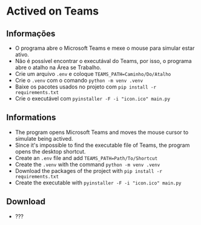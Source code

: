 # Actived on Teams

## Informações

- O programa abre o Microsoft Teams e mexe o mouse para simular estar ativo.
- Não é possível encontrar o executával do Teams, por isso, o programa abre o atalho na Área se Trabalho.
- Crie um arquivo ```.env``` e coloque ```TEAMS_PATH=Caminho/Do/Atalho```
- Crie o ```.venv``` com o comando ```python -m venv .venv```
- Baixe os pacotes usados no projeto com ```pip install -r requirements.txt```
- Crie o executável com ```pyinstaller -F -i "icon.ico" main.py```

## Informations

- The program opens Microsoft Teams and moves the mouse cursor to simulate being actived.
- Since it's impossible to find the executable file of Teams, the program opens the desktop shortcut.
- Create an ```.env``` file and add ```TEAMS_PATH=Path/To/Shortcut```
- Create the ```.venv``` with the command ```python -m venv .venv```
- Download the packages of the project with ```pip install -r requirements.txt```
- Create the executable with ```pyinstaller -F -i "icon.ico" main.py```

## Download

- ???
